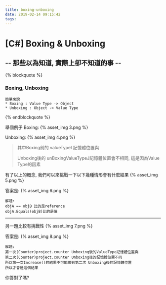 ```yaml
---
title: boxing-unboxing
date: 2019-02-14 09:15:42
tags:
---
```



# [C#] Boxing & Unboxing

## -- 那些以為知道, 實際上卻不知道的事 --

{% blockquote %}

### Boxing, Unboxing

    簡單來說
    * Boxing : Value Type -> Object
    * Unboxing : Object -> Value Type
{% endblockquote %}
<!-- More -->
舉個例子
Boxing:
{% asset_img 3.png %}

Unboxing:
{% asset_img 4.png %}


>其中Boxing前的 valueTypeI 記憶體位置與 
>
>Unboxing後的 unBoxingValueTypeJ記憶體位置會不相同, 這是因為Value Type的因素

有了以上的概念, 我們可以來挑戰一下以下幾種情形會有什麼結果
{% asset_img 5.png %}

答案是:
{% asset_img 6.png %}

    解題:
    objA == objB 比的是reference
    objA.Equals(objB)比的是值
- - -

另一題比較有挑戰性
{% asset_img 7.png %}

答案是:
{% asset_img 8.png %}

    解題:
    第一次(Counter)project.counter Unboxing後的ValueType記憶體位置與
    第二次(Counter)project.counter Unboxing後的記憶體位置不同
    所以第一次Increase()的結果不可能帶到第二次 Unboxing後的記憶體位置
    所以才會是這個結果

你答對了嗎?